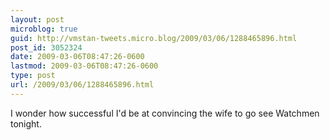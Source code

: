 ```yaml
---
layout: post
microblog: true
guid: http://vmstan-tweets.micro.blog/2009/03/06/1288465896.html
post_id: 3052324
date: 2009-03-06T08:47:26-0600
lastmod: 2009-03-06T08:47:26-0600
type: post
url: /2009/03/06/1288465896.html
---
```

I wonder how successful I'd be at convincing the wife to go see Watchmen tonight.
